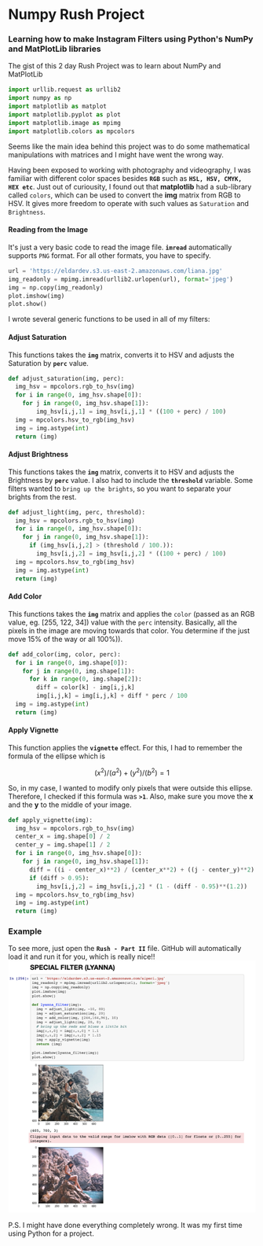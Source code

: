 # Numpy Rush Project
### Learning how to make Instagram Filters using Python's NumPy and MatPlotLib libraries

The gist of this 2 day Rush Project was to learn about NumPy and MatPlotLib

```python
import urllib.request as urllib2
import numpy as np
import matplotlib as matplot
import matplotlib.pyplot as plot
import matplotlib.image as mpimg
import matplotlib.colors as mpcolors
```

Seems like the main idea behind this project was to do some mathematical manipulations with matrices and I might have went the wrong way.

Having been exposed to working with photography and videography, I was familiar with different color spaces besides **`RGB`** such as **`HSL, HSV, CMYK, HEX etc`**. Just out of curiousity, I found out that **matplotlib** had a sub-library called `colors`, which can be used to convert the **img** matrix from RGB to HSV. It gives more freedom to operate with such values as `Saturation` and `Brightness`.

#### Reading from the Image
It's just a very basic code to read the image file. **`imread`** automatically supports `PNG` format. For all other formats, you have to specify. 
```python
url = 'https://eldardev.s3.us-east-2.amazonaws.com/liana.jpg'
img_readonly = mpimg.imread(urllib2.urlopen(url), format='jpeg')
img = np.copy(img_readonly)
plot.imshow(img)
plot.show()
```

I wrote several generic functions to be used in all of my filters:

#### Adjust Saturation
This functions takes the **`img`** matrix, converts it to HSV and adjusts the Saturation by **`perc`** value. 
```python
def adjust_saturation(img, perc):
  img_hsv = mpcolors.rgb_to_hsv(img)
  for i in range(0, img_hsv.shape[0]):
    for j in range(0, img_hsv.shape[1]):
        img_hsv[i,j,1] = img_hsv[i,j,1] * ((100 + perc) / 100)
  img = mpcolors.hsv_to_rgb(img_hsv)
  img = img.astype(int)
  return (img)
```

#### Adjust Brightness
This functions takes the **`img`** matrix, converts it to HSV and adjusts the Brightness by **`perc`** value. I also had to include the **`threshold`** variable. Some filters wanted to `bring up the brights`, so you want to separate your brights from the rest.
```python
def adjust_light(img, perc, threshold):
  img_hsv = mpcolors.rgb_to_hsv(img)
  for i in range(0, img_hsv.shape[0]):
    for j in range(0, img_hsv.shape[1]):
      if (img_hsv[i,j,2] > (threshold / 100.)):
        img_hsv[i,j,2] = img_hsv[i,j,2] * ((100 + perc) / 100)
  img = mpcolors.hsv_to_rgb(img_hsv)
  img = img.astype(int)
  return (img)
```

#### Add Color
This functions takes the **`img`** matrix and applies the `color` (passed as an RGB value, eg. [255, 122, 34]) value with the `perc` intensity. Basically, all the pixels in the image are moving towards that color. You determine if the just move 15% of the way or all 100%)).
```python
def add_color(img, color, perc):
  for i in range(0, img.shape[0]):
    for j in range(0, img.shape[1]):
      for k in range(0, img.shape[2]):
        diff = color[k] - img[i,j,k]
        img[i,j,k] = img[i,j,k] + diff * perc / 100
  img = img.astype(int)
  return (img)
```

#### Apply Vignette
This function applies the **`vignette`** effect. For this, I had to remember the formula of the ellipse which is
```math
(x^2)/(a^2) + (y^2)/(b^2) = 1
```
So, in my case, I wanted to modify only pixels that were outside this ellipse. Therefore, I checked if this formula was **`>1`**. Also, make sure you move the **x** and the **y** to the middle of your image.

```python
def apply_vignette(img):
  img_hsv = mpcolors.rgb_to_hsv(img)
  center_x = img.shape[0] / 2
  center_y = img.shape[1] / 2
  for i in range(0, img_hsv.shape[0]):
    for j in range(0, img_hsv.shape[1]):
      diff = ((i - center_x)**2) / (center_x**2) + ((j - center_y)**2) / (center_y**2)
      if (diff > 0.95):
        img_hsv[i,j,2] = img_hsv[i,j,2] * (1 - (diff - 0.95)**(1.2))
  img = mpcolors.hsv_to_rgb(img_hsv)
  img = img.astype(int)
  return (img)
```
### Example
To see more, just open the **`Rush - Part II`** file. GitHub will automatically load it and run it for you, which is really nice!!
![Example](example.png)

P.S. I might have done everything completely wrong. It was my first time using Python for a project.
